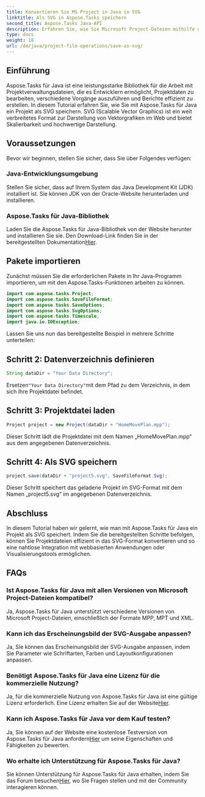 ```yaml
---
title: Konvertieren Sie MS Project in Java in SVG
linktitle: Als SVG in Aspose.Tasks speichern
second_title: Aspose.Tasks Java-API
description: Erfahren Sie, wie Sie Microsoft Project-Dateien mithilfe der Aspose.Tasks-Bibliothek als SVG in Java speichern. Schritt-für-Schritt-Anleitung mit Codebeispielen.
type: docs
weight: 18
url: /de/java/project-file-operations/save-as-svg/
---
```

## Einführung
Aspose.Tasks für Java ist eine leistungsstarke Bibliothek für die Arbeit mit Projektverwaltungsdateien, die es Entwicklern ermöglicht, Projektdaten zu bearbeiten, verschiedene Vorgänge auszuführen und Berichte effizient zu erstellen. In diesem Tutorial erfahren Sie, wie Sie mit Aspose.Tasks für Java ein Projekt als SVG speichern. SVG (Scalable Vector Graphics) ist ein weit verbreitetes Format zur Darstellung von Vektorgrafiken im Web und bietet Skalierbarkeit und hochwertige Darstellung.
## Voraussetzungen
Bevor wir beginnen, stellen Sie sicher, dass Sie über Folgendes verfügen:
### Java-Entwicklungsumgebung
Stellen Sie sicher, dass auf Ihrem System das Java Development Kit (JDK) installiert ist. Sie können JDK von der Oracle-Website herunterladen und installieren.
### Aspose.Tasks für Java-Bibliothek
 Laden Sie die Aspose.Tasks für Java-Bibliothek von der Website herunter und installieren Sie sie. Den Download-Link finden Sie in der bereitgestellten Dokumentation[Hier](https://releases.aspose.com/tasks/java/).

## Pakete importieren
Zunächst müssen Sie die erforderlichen Pakete in Ihr Java-Programm importieren, um mit den Aspose.Tasks-Funktionen arbeiten zu können.

```java
import com.aspose.tasks.Project;
import com.aspose.tasks.SaveFileFormat;
import com.aspose.tasks.SaveOptions;
import com.aspose.tasks.SvgOptions;
import com.aspose.tasks.Timescale;
import java.io.IOException;
```

Lassen Sie uns nun das bereitgestellte Beispiel in mehrere Schritte unterteilen:
## Schritt 2: Datenverzeichnis definieren
```java
String dataDir = "Your Data Directory";
```
 Ersetzen`"Your Data Directory"`mit dem Pfad zu dem Verzeichnis, in dem sich Ihre Projektdatei befindet.
## Schritt 3: Projektdatei laden
```java
Project project = new Project(dataDir + "HomeMovePlan.mpp");
```
Dieser Schritt lädt die Projektdatei mit dem Namen „HomeMovePlan.mpp“ aus dem angegebenen Datenverzeichnis.
## Schritt 4: Als SVG speichern
```java
project.save(dataDir + "project5.svg", SaveFileFormat.Svg);
```
Dieser Schritt speichert das geladene Projekt im SVG-Format mit dem Namen „project5.svg“ im angegebenen Datenverzeichnis.

## Abschluss
In diesem Tutorial haben wir gelernt, wie man mit Aspose.Tasks für Java ein Projekt als SVG speichert. Indem Sie die bereitgestellten Schritte befolgen, können Sie Projektdateien effizient in das SVG-Format konvertieren und so eine nahtlose Integration mit webbasierten Anwendungen oder Visualisierungstools ermöglichen.
## FAQs
### Ist Aspose.Tasks für Java mit allen Versionen von Microsoft Project-Dateien kompatibel?
Ja, Aspose.Tasks für Java unterstützt verschiedene Versionen von Microsoft Project-Dateien, einschließlich der Formate MPP, MPT und XML.
### Kann ich das Erscheinungsbild der SVG-Ausgabe anpassen?
Ja, Sie können das Erscheinungsbild der SVG-Ausgabe anpassen, indem Sie Parameter wie Schriftarten, Farben und Layoutkonfigurationen anpassen.
### Benötigt Aspose.Tasks für Java eine Lizenz für die kommerzielle Nutzung?
 Ja, für die kommerzielle Nutzung von Aspose.Tasks für Java ist eine gültige Lizenz erforderlich. Eine Lizenz erhalten Sie auf der Website[Hier](https://purchase.aspose.com/temporary-license/).
### Kann ich Aspose.Tasks für Java vor dem Kauf testen?
 Ja, Sie können auf der Website eine kostenlose Testversion von Aspose.Tasks für Java anfordern[Hier](https://purchase.aspose.com/buy) um seine Eigenschaften und Fähigkeiten zu bewerten.
### Wo erhalte ich Unterstützung für Aspose.Tasks für Java?
 Sie können Unterstützung für Aspose.Tasks für Java erhalten, indem Sie das Forum besuchen[Hier](https://forum.aspose.com/c/tasks/15), wo Sie Fragen stellen und mit der Community interagieren können.